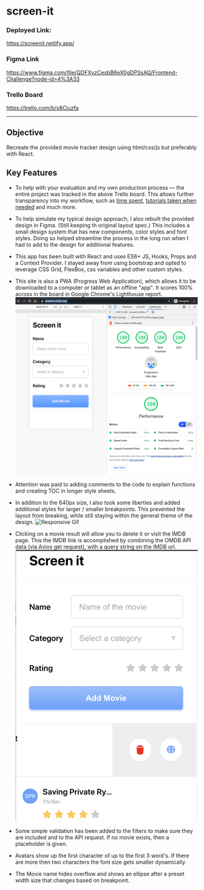 # screen-it



### Deployed Link: 
https://screenit.netlify.app/

### Figma Link
https://www.figma.com/file/QDFXvzCesbB6eX0gDPSsAQ/Frontend-Challenge?node-id=4%3A33

### Trello Board
https://trello.com/b/s8Ciuzfa


---


## Objective 

Recreate the provided movie tracker design using html/css/js but preferably with React.  

## Key Features 

* To help with your evaluation and my own production process — the entire project was tracked in the above Trello board. This allows further transparency into my workflow, such as [time spent](https://trello.com/c/te2ZPyp6), [tutorials taken when needed](https://trello.com/c/ZQ6hs0bG) and much more. 

* To help simulate my typical design approach, I also rebuilt the provided design in Figma. (Still keeping th original layout spec.) This includes a small design system that has new components, color styles and font styles. Doing so helped streamline the process in the long run when I had to add to the design for additional features. 

* This app has been built with React and uses ES6+ JS, Hooks, Props and a Context Provider. I stayed away from using bootstrap and opted to leverage CSS Grid, FlexBox, css variables and other custom styles.

* This site is also a PWA (Progress Web Application), which allows it to be downloaded to a computer or tablet as an offline "app". It scores 100% across in the board in Google Chrome's Lighthouse report. 
![lighthouse report](./readme-assets/lighthouse-report.png)  

* Attention was paid to adding comments to the code to explain functions and creating TOC in longer style sheets.

* In addition to the 640px size, I also took some liberties and added  additional styles for larger / smaller breakpoints. This prevented the layout from breaking, while still staying within the general theme of the design. 
![Responsive Gif](./readme-assets/responsive.gif)  


* Clicking on a movie result will allow you to delete it or visit the IMDB page. This the IMDB link is accomplished by combining the OMDB API data (via Axios get request), with a query string on the IMDB url. 
![Tools Gif](./readme-assets/tools.png)  


* Some simple validation has been added to the filters to make sure they are included and to the API request. If no movie exists, then a placeholder is given.

* Avatars show up the first character of up to the first 3 word's. If there are more then two characters the font size gets smaller dynamically. 

* The Movie name hides overflow and shows an ellipse after a preset width size that changes based on breakpoint.


